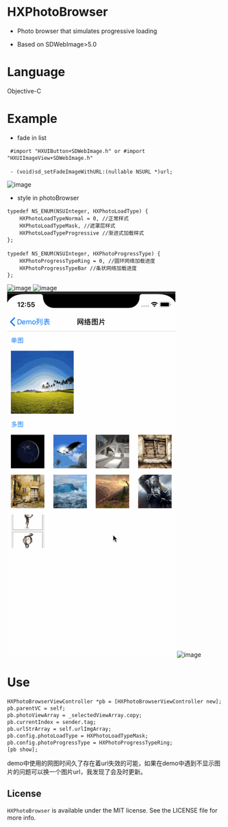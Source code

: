 # HXPhotoBrowser

* Photo browser that simulates progressive loading

* Based on SDWebImage>5.0

# Language

Objective-C

# Example

* fade in list

```
 #import "HXUIButton+SDWebImage.h" or #import "HXUIImageView+SDWebImage.h"

 - (void)sd_setFadeImageWithURL:(nullable NSURL *)url;
 ```

 ![image](https://github.com/xuuhan/HXPhotoBrowser/blob/master/Example/list.gif?raw=true)

 * style in photoBrowser

 ```
 typedef NS_ENUM(NSUInteger, HXPhotoLoadType) {
     HXPhotoLoadTypeNormal = 0, //正常样式
     HXPhotoLoadTypeMask, //遮罩层样式
     HXPhotoLoadTypeProgressive //渐进式加载样式
 };

 typedef NS_ENUM(NSUInteger, HXPhotoProgressType) {
     HXPhotoProgressTypeRing = 0, //圆环网络加载进度
     HXPhotoProgressTypeBar //条状网络加载进度
 };
 ```
 ![image](https://github.com/xuuhan/HXPhotoBrowser/blob/master/Example/1.gif?raw=true)
 ![image](https://github.com/xuuhan/HXPhotoBrowser/blob/master/Example/2.gif?raw=true)
 ![image](https://github.com/xuuhan/HXPhotoBrowser/blob/master/Example/3.gif?raw=true)
 ![image](https://github.com/xuuhan/HXPhotoBrowser/blob/master/Example/4.gif?raw=true)

 # Use

 ```
 HXPhotoBrowserViewController *pb = [HXPhotoBrowserViewController new];
 pb.parentVC = self;
 pb.photoViewArray = _selectedViewArray.copy;
 pb.currentIndex = sender.tag;
 pb.urlStrArray = self.urlImgArray;
 pb.config.photoLoadType = HXPhotoLoadTypeMask;
 pb.config.photoProgressType = HXPhotoProgressTypeRing;
 [pb show];
 ```


 demo中使用的网图时间久了存在着url失效的可能，如果在demo中遇到不显示图片的问题可以换一个图片url，我发现了会及时更新。

 ## License

 `HXPhotoBrowser` is available under the MIT license. See the LICENSE file for more info.
